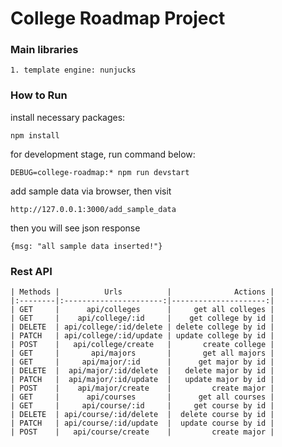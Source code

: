 # College Roadmap Project


### Main libraries

    1. template engine: nunjucks

### How to Run

install necessary packages:

    npm install 

for development stage, run command below:

    DEBUG=college-roadmap:* npm run devstart   


add sample data via browser, then visit 

    http://127.0.0.1:3000/add_sample_data

then you will see json response

    {msg: "all sample data inserted!"}


### Rest API

    
    | Methods |          Urls          |              Actions |
    |:--------|:----------------------:|---------------------:|
    | GET     |      api/colleges      |     get all colleges |
    | GET     |    api/college/:id     |    get college by id |
    | DELETE  | api/college/:id/delete | delete college by id |
    | PATCH   | api/college/:id/update | update college by id |
    | POST    |   api/college/create   |       create college |
    | GET     |       api/majors       |       get all majors |
    | GET     |     api/major/:id      |      get major by id |
    | DELETE  |  api/major/:id/delete  |   delete major by id |
    | PATCH   |  api/major/:id/update  |   update major by id |
    | POST    |    api/major/create    |         create major |
    | GET     |      api/courses       |      get all courses |
    | GET     |     api/course/:id     |     get course by id |
    | DELETE  | api/course/:id/delete  |  delete course by id |
    | PATCH   | api/course/:id/update  |  update course by id |
    | POST    |   api/course/create    |         create major |


